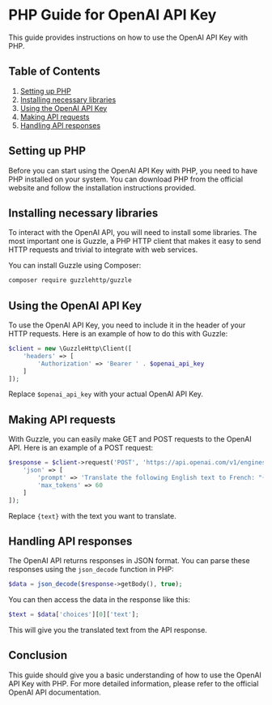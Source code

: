 # PHP Guide for OpenAI API Key

This guide provides instructions on how to use the OpenAI API Key with PHP. 

## Table of Contents

1. [Setting up PHP](#setting-up-php)
2. [Installing necessary libraries](#installing-necessary-libraries)
3. [Using the OpenAI API Key](#using-the-openai-api-key)
4. [Making API requests](#making-api-requests)
5. [Handling API responses](#handling-api-responses)

## Setting up PHP

Before you can start using the OpenAI API Key with PHP, you need to have PHP installed on your system. You can download PHP from the official website and follow the installation instructions provided.

## Installing necessary libraries

To interact with the OpenAI API, you will need to install some libraries. The most important one is Guzzle, a PHP HTTP client that makes it easy to send HTTP requests and trivial to integrate with web services.

You can install Guzzle using Composer:

```bash
composer require guzzlehttp/guzzle
```

## Using the OpenAI API Key

To use the OpenAI API Key, you need to include it in the header of your HTTP requests. Here is an example of how to do this with Guzzle:

```php
$client = new \GuzzleHttp\Client([
    'headers' => [
        'Authorization' => 'Bearer ' . $openai_api_key
    ]
]);
```

Replace `$openai_api_key` with your actual OpenAI API Key.

## Making API requests

With Guzzle, you can easily make GET and POST requests to the OpenAI API. Here is an example of a POST request:

```php
$response = $client->request('POST', 'https://api.openai.com/v1/engines/davinci-codex/completions', [
    'json' => [
        'prompt' => 'Translate the following English text to French: "{text}"',
        'max_tokens' => 60
    ]
]);
```

Replace `{text}` with the text you want to translate.

## Handling API responses

The OpenAI API returns responses in JSON format. You can parse these responses using the `json_decode` function in PHP:

```php
$data = json_decode($response->getBody(), true);
```

You can then access the data in the response like this:

```php
$text = $data['choices'][0]['text'];
```

This will give you the translated text from the API response.

## Conclusion

This guide should give you a basic understanding of how to use the OpenAI API Key with PHP. For more detailed information, please refer to the official OpenAI API documentation.
